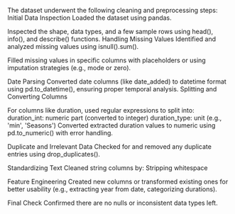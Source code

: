 The dataset underwent the following cleaning and preprocessing steps:
Initial Data Inspection
Loaded the dataset using pandas.

Inspected the shape, data types, and a few sample rows using head(), info(), and describe() functions.
Handling Missing Values
Identified and analyzed missing values using isnull().sum().

Filled missing values in specific columns with placeholders or using imputation strategies (e.g., mode or zero).

Date Parsing
Converted date columns (like date_added) to datetime format using pd.to_datetime(), ensuring proper temporal analysis.
Splitting and Converting Columns

For columns like duration, used regular expressions to split into:
duration_int: numeric part (converted to integer)
duration_type: unit (e.g., 'min', 'Seasons')
Converted extracted duration values to numeric using pd.to_numeric() with error handling.

Duplicate and Irrelevant Data
Checked for and removed any duplicate entries using drop_duplicates().

Standardizing Text
Cleaned string columns by:
Stripping whitespace

Feature Engineering 
Created new columns or transformed existing ones for better usability (e.g., extracting year from date, categorizing durations).

Final Check
Confirmed there are no nulls or inconsistent data types left.
